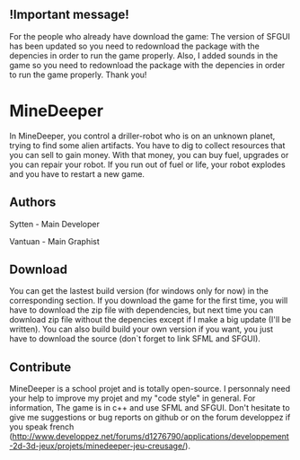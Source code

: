 !Important message!
-------------------
For the people who already have download the game:
The version of SFGUI has been updated so you need to redownload the package with the depencies in order to run the game properly.
Also, I added sounds in the game so you need to redownload the package with the depencies in order to run the game properly.
Thank you!


MineDeeper
==========

In MineDeeper, you control a driller-robot who is on an unknown planet, trying to find some alien artifacts.
You have to dig to collect resources that you can sell to gain money. With that money, you can buy fuel, upgrades
or you can repair your robot. If you run out of fuel or life, your robot explodes and you have to restart a new game.

Authors
-------
Sytten - Main Developer

Vantuan - Main Graphist

Download
--------
You can get the lastest build version (for windows only for now) in the corresponding section.
If you download the game for the first time, you will have to download the zip file with dependencies, but next
time you can download zip file without the depencies except if I make a big update (I'll be written).
You can also build build your own version if you want, you just have to download the source
(don`t forget to link SFML and SFGUI).

Contribute
--------
MineDeeper is a school projet and is totally open-source. I personnaly need your help to improve my projet
and my "code style" in general. For information, The game is in c++ and use SFML and SFGUI.
Don't hesitate to give me suggestions or bug reports on github or on the forum developpez if you speak french 
(http://www.developpez.net/forums/d1276790/applications/developpement-2d-3d-jeux/projets/minedeeper-jeu-creusage/).